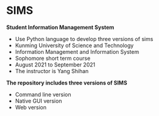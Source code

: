 # SIMS

**Student Information Management System**

- Use Python language to develop three versions of sims
- Kunming University of Science and Technology
- Information Management and Information System
- Sophomore short term course
- August 2021 to September 2021
- The instructor is Yang Shihan



**The repository includes three versions of SIMS**

- Command line version
- Native GUI version
- Web version

